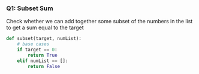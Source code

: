 ### Q1: Subset Sum
Check whether we can add together some subset of the numbers in the list to get a sum equal to the target

```python
def subset(target, numList):
    # base cases
    if target == 0:
        return True
    elif numList == []:
        return False
    
    

```

